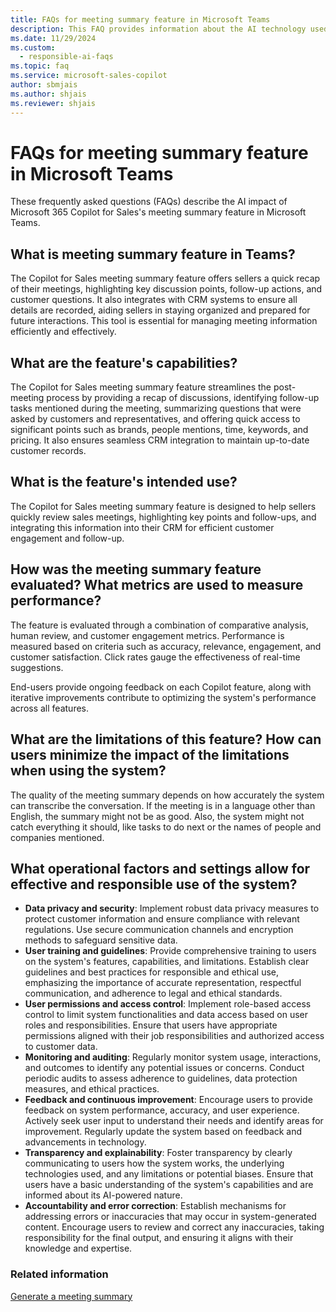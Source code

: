 ```yaml
---
title: FAQs for meeting summary feature in Microsoft Teams
description: This FAQ provides information about the AI technology used in the meeting summary feature in Microsoft 365 Copilot for Sales, along with key considerations and details about how AI is used, how it was tested and evaluated, and any specific limitations.
ms.date: 11/29/2024
ms.custom: 
  - responsible-ai-faqs
ms.topic: faq
ms.service: microsoft-sales-copilot
author: sbmjais
ms.author: shjais
ms.reviewer: shjais
---
```


# FAQs for meeting summary feature in Microsoft Teams

These frequently asked questions (FAQs) describe the AI impact of Microsoft 365 Copilot for Sales's meeting summary feature in Microsoft Teams.

## What is meeting summary feature in Teams?

The Copilot for Sales meeting summary feature offers sellers a quick recap of their meetings, highlighting key discussion points, follow-up actions, and customer questions. It also integrates with CRM systems to ensure all details are recorded, aiding sellers in staying organized and prepared for future interactions. This tool is essential for managing meeting information efficiently and effectively.

## What are the feature's capabilities?

The Copilot for Sales meeting summary feature streamlines the post-meeting process by providing a recap of discussions, identifying follow-up tasks mentioned during the meeting, summarizing questions that were asked by customers and representatives, and offering quick access to significant points such as brands, people mentions, time, keywords, and pricing. It also ensures seamless CRM integration to maintain up-to-date customer records.

## What is the feature's intended use?

The Copilot for Sales meeting summary feature is designed to help sellers quickly review sales meetings, highlighting key points and follow-ups, and integrating this information into their CRM for efficient customer engagement and follow-up. 

## How was the meeting summary feature evaluated? What metrics are used to measure performance?

The feature is evaluated through a combination of comparative analysis, human review, and customer engagement metrics. Performance is measured based on criteria such as accuracy, relevance, engagement, and customer satisfaction. Click rates gauge the effectiveness of real-time suggestions. 

End-users provide ongoing feedback on each Copilot feature, along with iterative improvements contribute to optimizing the system's performance across all features. 

## What are the limitations of this feature? How can users minimize the impact of the limitations when using the system?

The quality of the meeting summary depends on how accurately the system can transcribe the conversation. If the meeting is in a language other than English, the summary might not be as good. Also, the system might not catch everything it should, like tasks to do next or the names of people and companies mentioned. 

## What operational factors and settings allow for effective and responsible use of the system?

- **Data privacy and security**: Implement robust data privacy measures to protect customer information and ensure compliance with relevant regulations. Use secure communication channels and encryption methods to safeguard sensitive data.  
- **User training and guidelines**: Provide comprehensive training to users on the system's features, capabilities, and limitations. Establish clear guidelines and best practices for responsible and ethical use, emphasizing the importance of accurate representation, respectful communication, and adherence to legal and ethical standards.  
- **User permissions and access control**: Implement role-based access control to limit system functionalities and data access based on user roles and responsibilities. Ensure that users have appropriate permissions aligned with their job responsibilities and authorized access to customer data.  
- **Monitoring and auditing**: Regularly monitor system usage, interactions, and outcomes to identify any potential issues or concerns. Conduct periodic audits to assess adherence to guidelines, data protection measures, and ethical practices.  
- **Feedback and continuous improvement**: Encourage users to provide feedback on system performance, accuracy, and user experience. Actively seek user input to understand their needs and identify areas for improvement. Regularly update the system based on feedback and advancements in technology.  
- **Transparency and explainability**: Foster transparency by clearly communicating to users how the system works, the underlying technologies used, and any limitations or potential biases. Ensure that users have a basic understanding of the system's capabilities and are informed about its AI-powered nature.  
- **Accountability and error correction**: Establish mechanisms for addressing errors or inaccuracies that may occur in system-generated content. Encourage users to review and correct any inaccuracies, taking responsibility for the final output, and ensuring it aligns with their knowledge and expertise.

### Related information

[Generate a meeting summary](generate-meeting-summary.md)
